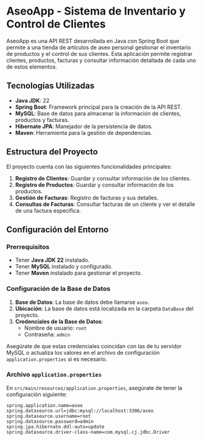 # AseoApp - Sistema de Inventario y Control de Clientes

AseoApp es una API REST desarrollada en Java con Spring Boot que permite a una tienda de artículos de aseo personal gestionar el inventario de productos y el control de sus clientes. Esta aplicación permite registrar clientes, productos, facturas y consultar información detallada de cada uno de estos elementos.

## Tecnologías Utilizadas

- **Java JDK**: 22
- **Spring Boot**: Framework principal para la creación de la API REST.
- **MySQL**: Base de datos para almacenar la información de clientes, productos y facturas.
- **Hibernate JPA**: Manejador de la persistencia de datos.
- **Maven**: Herramienta para la gestión de dependencias.

## Estructura del Proyecto

El proyecto cuenta con las siguientes funcionalidades principales:
1. **Registro de Clientes**: Guardar y consultar información de los clientes.
2. **Registro de Productos**: Guardar y consultar información de los productos.
3. **Gestión de Facturas**: Registro de facturas y sus detalles.
4. **Consultas de Facturas**: Consultar facturas de un cliente y ver el detalle de una factura específica.

## Configuración del Entorno

### Prerrequisitos

- Tener **Java JDK 22** instalado.
- Tener **MySQL** instalado y configurado.
- Tener **Maven** instalado para gestionar el proyecto.

### Configuración de la Base de Datos

1. **Base de Datos**: La base de datos debe llamarse `aseo`.
2. **Ubicación**: La base de datos está localizada en la carpeta `DataBase` del proyecto.
3. **Credenciales de la Base de Datos**:
   - Nombre de usuario: `root`
   - Contraseña: `admin`

Asegúrate de que estas credenciales coincidan con las de tu servidor MySQL o actualiza los valores en el archivo de configuración `application.properties` si es necesario.

### Archivo `application.properties`

En `src/main/resources/application.properties`, asegúrate de tener la configuración siguiente:

```properties
spring.application.name=aseo
spring.datasource.url=jdbc:mysql://localhost:3306/aseo
spring.datasource.username=root
spring.datasource.password=admin
spring.jpa.hibernate.ddl-auto=update
spring.datasource.driver-class-name=com.mysql.cj.jdbc.Driver
